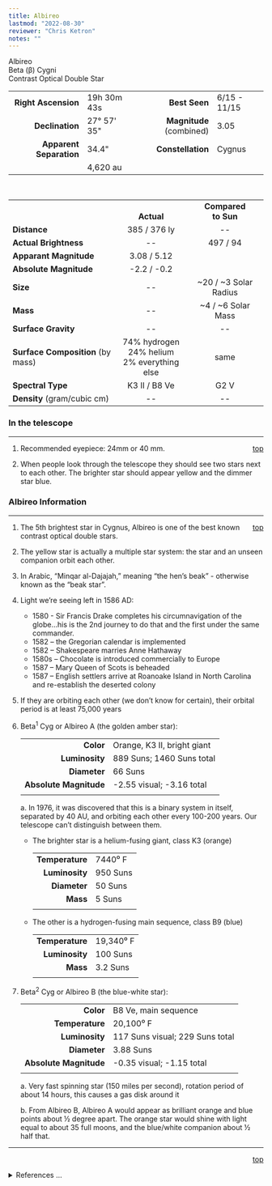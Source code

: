 ```yaml
---
title: Albireo
lastmod: "2022-08-30"
reviewer: "Chris Ketron"
notes: ""
---
```


<script src="/notes/js/whatsup.js"></script>
<script type="text/javascript">
	var objectName ="Albireo"
	var objectDesc ="Beta Cygni<br/>Contrast Optical Double Star<br/>in the Constellation<br/>Cygnus"
	var objectImage=""
</script>

<span style='float:right;'><div id=whatsup></div>

Albireo  
Beta (β) Cygni  
Contrast Optical Double Star  

|   |   |   |   |
|--:|:--|--:|:--|
|**Right Ascension**|19h 30m 43s|**Best Seen**|6/15 - 11/15|
|**Declination**|27&deg; 57' 35"|**Magnitude** (combined) | 3.05 |
|**Apparent Separation** | 34.4"|**Constellation**|Cygnus|
|   | 4,620 au  |   |   |

<br/>

|   |   |   |
|---|:---:|:---:|
|   | <br/>**Actual**| **Compared<br/>to Sun** |
|**Distance** | 385 / 376 ly | -- |
|**Actual Brightness**	 | --	 | 497 / 94 |
|**Apparant Magnitude**  | 3.08 / 5.12 |
|**Absolute Magnitude**  | -2.2 / -0.2 |
|**Size**                | -- | ~20 / ~3 Solar Radius |
|**Mass**	               | --	 | ~4 / ~6 Solar Mass |
|**Surface Gravity**	   | --	| -- |
|**Surface Composition** (by mass) |74% hydrogen<br/>24% helium<br/>2% everything else| same |
|**Spectral Type**       | K3 II / B8 Ve | G2 V | 
|**Density** (gram/cubic cm) | -- | -- | 

### In the telescope

---
<span style='float:right;'>[top](#)</span>

1.	Recommended eyepiece: 24mm or 40 mm.

1.	When people look through the telescope they should see two stars next to each other.  The brighter star should appear yellow and the dimmer star blue.

### Albireo Information

---
<span style='float:right;'>[top](#)</span>

1.	The 5th brightest star in Cygnus, Albireo is one of the best known contrast optical double stars.
 
1.	The yellow star is actually a multiple star system: the star and an unseen companion orbit each other.

1.  In Arabic, “Minqar al-Dajajah,” meaning “the hen’s beak” - otherwise known as the “beak star”.

2. Light we’re seeing left in 1586 AD:
    * 1580 - Sir Francis Drake completes his circumnavigation of the globe…his is the 2nd journey to do that and the first under the same commander.
    * 1582 – the Gregorian calendar is implemented
    * 1582 – Shakespeare marries Anne Hathaway
    * 1580s – Chocolate is introduced commercially to Europe
    * 1587 – Mary Queen of Scots is beheaded
    * 1587 – English settlers arrive at Roanoake Island in North Carolina and re-establish the deserted colony

3.  If they are orbiting each other (we don’t know for certain), their orbital period is at least 75,000 years

4.  Beta<sup>1</sup> Cyg or Albireo A (the golden amber star):

    |   |   |
    |---:|:---|
    |**Color**|Orange, K3 II, bright giant
    |**Luminosity**| 889 Suns; 1460 Suns total
    |**Diameter**| 66 Suns
    |**Absolute Magnitude**|-2.55 visual; -3.16 total|
    |  |  |

    a. In 1976, it was discovered that this is a binary system in itself, separated by 40 AU, and orbiting each other every 100-200 years.  Our telescope can’t distinguish between them. 

      * The brighter star is a helium-fusing giant, class K3 (orange)

        |   |   |
        |---:|:---|
        |**Temperature**| 7440⁰ F
        |**Luminosity**| 950 Suns
        |**Diameter**| 50 Suns
        |**Mass**| 5 Suns
        |   |   |

      * The other is a hydrogen-fusing main sequence, class B9 (blue)

        |   |   |
        |---:|:---|
        |**Temperature**| 19,340⁰ F
        |**Luminosity**| 100 Suns
        |**Mass**| 3.2 Suns
        |   |   |

5.  Beta<sup>2</sup> Cyg or Albireo B (the blue-white star):

    |   |   |
    |---:|:---|
    |**Color**|B8 Ve, main sequence
    |**Temperature**|20,100⁰ F
    |**Luminosity**| 117 Suns visual; 229 Suns total
    |**Diameter**| 3.88 Suns
    |**Absolute Magnitude**| -0.35 visual; -1.15 total
    |   |   |

    a.  Very fast spinning star (150 miles per second), rotation period of about 14 hours, this causes a gas disk around it

    b.  From Albireo B, Albireo A would appear as brilliant orange and blue points about ½ degree apart.  The orange star would shine with light equal to about 35 full moons, and the blue/white companion about ½ half that.

---
<span style='float:right;'>[top](#)</span>
<br/>
<details>
<summary>References ...</summary>

|   |   |   | 
|---|---|---|
|**Item**|**Updated**|**Notes**| 
|Coordinates|2002-07-24|SIMBAD, The Flamsteed Collection|
|Combined Magnitude|2002-07-24|with Scott’s The Flamsteed Collection|
|Apparent Separation|2002-07-24|http://www.astronomical.org/constellations/cyg.html|
|Distance	| -- |  |
|Actual Brightness |  | -- |
|Magnitude	| 2002-07-24 | with Scott’s Starlist 2000|
|Mass	| -- |   |
|Surface Gravity |   | --	 |
|Surface Composition | 2003-01-06 | OK for all stars |
|Spectral Type | 2002-07-24 | SIMBAD |
|Density	| --	|   |
|Other Information |  |  |
|Size, Mass |2005-05-04 |1. previous:  “About 60 of our solar systems could be laid edge to edge between these two stars.” – BUT much more, so took out. <br/>2. Add info about binary found at <http://www.daviddarling.info/encyclopedia/A/Albireo.html> <br/>Other data found using app.mag, dist. and spectral class on a graph of the HR diagram |
</details>
